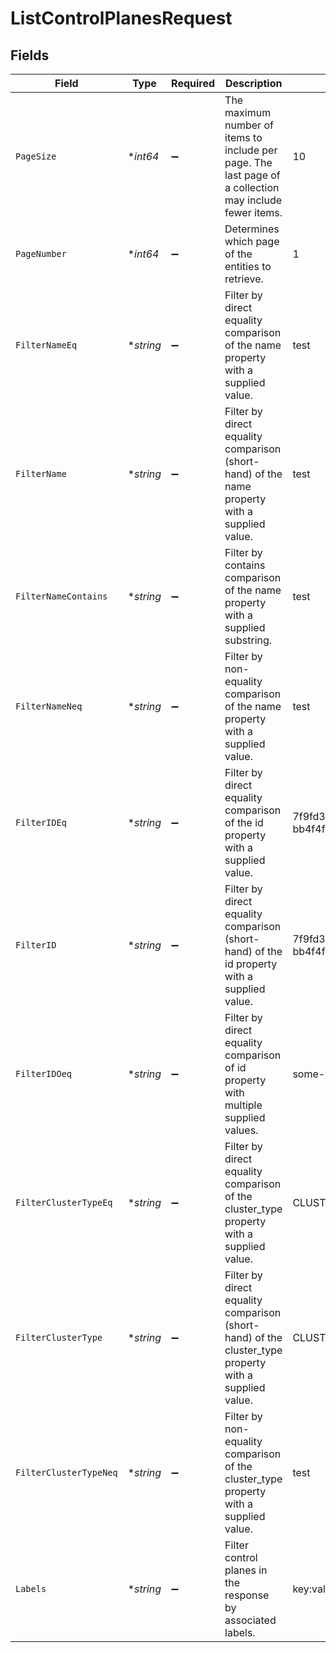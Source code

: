 # ListControlPlanesRequest


## Fields

| Field                                                                                                   | Type                                                                                                    | Required                                                                                                | Description                                                                                             | Example                                                                                                 |
| ------------------------------------------------------------------------------------------------------- | ------------------------------------------------------------------------------------------------------- | ------------------------------------------------------------------------------------------------------- | ------------------------------------------------------------------------------------------------------- | ------------------------------------------------------------------------------------------------------- |
| `PageSize`                                                                                              | **int64*                                                                                                | :heavy_minus_sign:                                                                                      | The maximum number of items to include per page. The last page of a collection may include fewer items. | 10                                                                                                      |
| `PageNumber`                                                                                            | **int64*                                                                                                | :heavy_minus_sign:                                                                                      | Determines which page of the entities to retrieve.                                                      | 1                                                                                                       |
| `FilterNameEq`                                                                                          | **string*                                                                                               | :heavy_minus_sign:                                                                                      | Filter by direct equality comparison of the name property with a supplied value.                        | test                                                                                                    |
| `FilterName`                                                                                            | **string*                                                                                               | :heavy_minus_sign:                                                                                      | Filter by direct equality comparison (short-hand) of the name property with a supplied value.           | test                                                                                                    |
| `FilterNameContains`                                                                                    | **string*                                                                                               | :heavy_minus_sign:                                                                                      | Filter by contains comparison of the name property with a supplied substring.                           | test                                                                                                    |
| `FilterNameNeq`                                                                                         | **string*                                                                                               | :heavy_minus_sign:                                                                                      | Filter by non-equality comparison of the name property with a supplied value.                           | test                                                                                                    |
| `FilterIDEq`                                                                                            | **string*                                                                                               | :heavy_minus_sign:                                                                                      | Filter by direct equality comparison of the id property with a supplied value.                          | 7f9fd312-a987-4628-b4c5-bb4f4fddd5f7                                                                    |
| `FilterID`                                                                                              | **string*                                                                                               | :heavy_minus_sign:                                                                                      | Filter by direct equality comparison (short-hand) of the id property with a supplied value.             | 7f9fd312-a987-4628-b4c5-bb4f4fddd5f7                                                                    |
| `FilterIDOeq`                                                                                           | **string*                                                                                               | :heavy_minus_sign:                                                                                      | Filter by direct equality comparison of id property with multiple supplied values.                      | some-value,some-other-value                                                                             |
| `FilterClusterTypeEq`                                                                                   | **string*                                                                                               | :heavy_minus_sign:                                                                                      | Filter by direct equality comparison of the cluster_type property with a supplied value.                | CLUSTER_TYPE_CONTROL_PLANE                                                                              |
| `FilterClusterType`                                                                                     | **string*                                                                                               | :heavy_minus_sign:                                                                                      | Filter by direct equality comparison (short-hand) of the cluster_type property with a supplied value.   | CLUSTER_TYPE_CONTROL_PLANE                                                                              |
| `FilterClusterTypeNeq`                                                                                  | **string*                                                                                               | :heavy_minus_sign:                                                                                      | Filter by non-equality comparison of the cluster_type property with a supplied value.                   | test                                                                                                    |
| `Labels`                                                                                                | **string*                                                                                               | :heavy_minus_sign:                                                                                      | Filter control planes in the response by associated labels.                                             | key:value,existCheck                                                                                    |